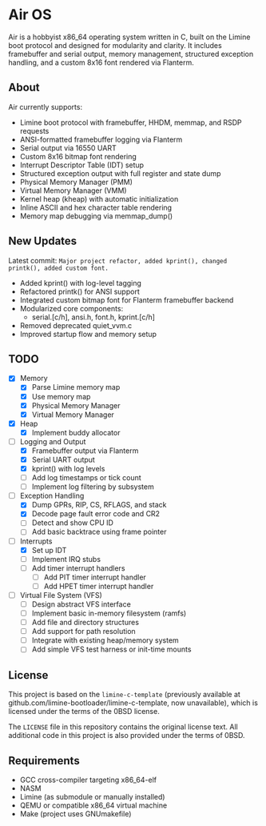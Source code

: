 # Air OS

Air is a hobbyist x86_64 operating system written in C, built on the Limine boot protocol and designed for modularity and clarity.
It includes framebuffer and serial output, memory management, structured exception handling, and a custom 8x16 font rendered via Flanterm.

## About

Air currently supports:

- Limine boot protocol with framebuffer, HHDM, memmap, and RSDP requests
- ANSI-formatted framebuffer logging via Flanterm
- Serial output via 16550 UART
- Custom 8x16 bitmap font rendering
- Interrupt Descriptor Table (IDT) setup
- Structured exception output with full register and state dump
- Physical Memory Manager (PMM)
- Virtual Memory Manager (VMM)
- Kernel heap (kheap) with automatic initialization
- Inline ASCII and hex character table rendering
- Memory map debugging via memmap_dump()

## New Updates

Latest commit: `Major project refactor, added kprint(), changed printk(), added custom font.`

- Added kprint() with log-level tagging
- Refactored printk() for ANSI support
- Integrated custom bitmap font for Flanterm framebuffer backend
- Modularized core components:
  - serial.[c/h], ansi.h, font.h, kprint.[c/h]
- Removed deprecated quiet_vvm.c
- Improved startup flow and memory setup

## TODO

- [X] Memory
	- [X] Parse Limine memory map
    - [X] Use memory map
	- [X] Physical Memory Manager
	- [X] Virtual Memory Manager

- [X] Heap
	- [X] Implement buddy allocator

- [ ] Logging and Output
	- [X] Framebuffer output via Flanterm
	- [X] Serial UART output
	- [X] kprint() with log levels
	- [ ] Add log timestamps or tick count
	- [ ] Implement log filtering by subsystem

- [ ] Exception Handling
	- [X] Dump GPRs, RIP, CS, RFLAGS, and stack
	- [X] Decode page fault error code and CR2
	- [ ] Detect and show CPU ID
	- [ ] Add basic backtrace using frame pointer

- [ ] Interrupts
	- [X] Set up IDT
	- [ ] Implement IRQ stubs
	- [ ] Add timer interrupt handlers
        - [ ] Add PIT timer interrupt handler
        - [ ] Add HPET timer interrupt handler

- [ ] Virtual File System (VFS)
	- [ ] Design abstract VFS interface
	- [ ] Implement basic in-memory filesystem (ramfs)
	- [ ] Add file and directory structures
	- [ ] Add support for path resolution
	- [ ] Integrate with existing heap/memory system
	- [ ] Add simple VFS test harness or init-time mounts

## License

This project is based on the `limine-c-template`
(previously available at github.com/limine-bootloader/limine-c-template, now unavailable),
which is licensed under the terms of the 0BSD license.

The `LICENSE` file in this repository contains the original license text.
All additional code in this project is also provided under the terms of 0BSD.

## Requirements

- GCC cross-compiler targeting x86_64-elf
- NASM
- Limine (as submodule or manually installed)
- QEMU or compatible x86_64 virtual machine
- Make (project uses GNUmakefile)
